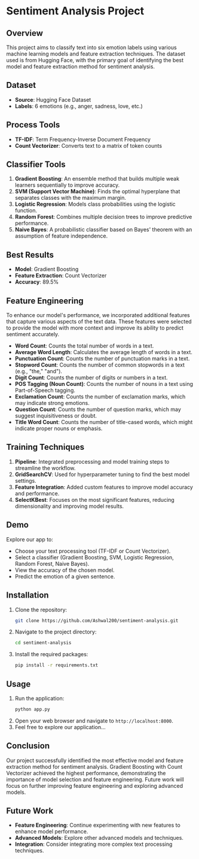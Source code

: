 # Sentiment Analysis Project

## Overview

This project aims to classify text into six emotion labels using various machine learning models and feature extraction techniques. The dataset used is from Hugging Face, with the primary goal of identifying the best model and feature extraction method for sentiment analysis.

## Dataset

- **Source**: Hugging Face Dataset
- **Labels**: 6 emotions (e.g., anger, sadness, love, etc.)

## Process Tools

- **TF-IDF**: Term Frequency-Inverse Document Frequency
- **Count Vectorizer**: Converts text to a matrix of token counts

## Classifier Tools

1. **Gradient Boosting**: An ensemble method that builds multiple weak learners sequentially to improve accuracy.
2. **SVM (Support Vector Machine)**: Finds the optimal hyperplane that separates classes with the maximum margin.
3. **Logistic Regression**: Models class probabilities using the logistic function.
4. **Random Forest**: Combines multiple decision trees to improve predictive performance.
5. **Naive Bayes**: A probabilistic classifier based on Bayes' theorem with an assumption of feature independence.

## Best Results

- **Model**: Gradient Boosting
- **Feature Extraction**: Count Vectorizer
- **Accuracy**: 89.5%

## Feature Engineering

To enhance our model's performance, we incorporated additional features that capture various aspects of the text data. These features were selected to provide the model with more context and improve its ability to predict sentiment accurately.
- **Word Count**: Counts the total number of words in a text.
- **Average Word Length**: Calculates the average length of words in a text.
- **Punctuation Count**: Counts the number of punctuation marks in a text.
- **Stopword Count**: Counts the number of common stopwords in a text (e.g., "the," "and").
- **Digit Count**: Counts the number of digits or numbers in a text.
- **POS Tagging (Noun Count)**: Counts the number of nouns in a text using Part-of-Speech tagging.
- **Exclamation Count**: Counts the number of exclamation marks, which may indicate strong emotions.
- **Question Count**: Counts the number of question marks, which may suggest inquisitiveness or doubt.
- **Title Word Count**: Counts the number of title-cased words, which might indicate proper nouns or emphasis.

## Training Techniques

1. **Pipeline**: Integrated preprocessing and model training steps to streamline the workflow.
2. **GridSearchCV**: Used for hyperparameter tuning to find the best model settings.
3. **Feature Integration**: Added custom features to improve model accuracy and performance.
1. **SelectKBest**: Focuses on the most significant features, reducing dimensionality and improving model results.

## Demo

Explore our app to:
- Choose your text processing tool (TF-IDF or Count Vectorizer).
- Select a classifier (Gradient Boosting, SVM, Logistic Regression, Random Forest, Naive Bayes).
- View the accuracy of the chosen model.
- Predict the emotion of a given sentence.

## Installation

1. Clone the repository:
   ```bash
   git clone https://github.com/Ashwal200/sentiment-analysis.git
   ```
2. Navigate to the project directory:
   ```bash
   cd sentiment-analysis
   ```
3. Install the required packages:
   ```bash
   pip install -r requirements.txt
   ```

## Usage

1. Run the application:
   ```bash
   python app.py
   ```
2. Open your web browser and navigate to `http://localhost:8000`.
3. Feel free to explore our application...

## Conclusion

Our project successfully identified the most effective model and feature extraction method for sentiment analysis. Gradient Boosting with Count Vectorizer achieved the highest performance, demonstrating the importance of model selection and feature engineering. Future work will focus on further improving feature engineering and exploring advanced models.

## Future Work

- **Feature Engineering**: Continue experimenting with new features to enhance model performance.
- **Advanced Models**: Explore other advanced models and techniques.
- **Integration**: Consider integrating more complex text processing techniques.
